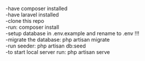 -have composer installed<br>
-have laravel installed<br>
-clone this repo<br>
-run: composer install<br>
-setup database in .env.example and rename to .env !!!<br>
-migrate the database: php artisan migrate<br>
-run seeder: php artisan db:seed<br>
-to start local server run: php artisan serve<br>

